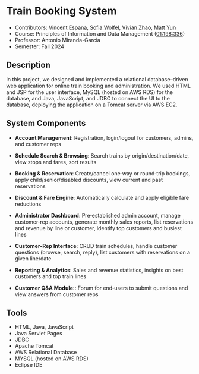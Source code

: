 # Train Booking System

- Contributors: [Vincent Espana](https://github.com/v3espana), [Sofia Wolfel](https://github.com/sofiaWaffle), [Vivian Zhao](https://github.com/vivian1zhao), [Matt Yun](https://github.com/Mattyun34)
- Course: Principles of Information and Data Management ([01:198:336](https://www.cs.rutgers.edu/academics/undergraduate/course-synopses/course-details/01-198-336-principles-of-information-and-data-management))
- Professor: Antonio Miranda-Garcia
- Semester: Fall 2024


## Description

In this project, we designed and implemented a relational database–driven web application for online train booking and administration. We used HTML and JSP for the user interface, MySQL (hosted on AWS RDS) for the database, and Java, JavaScript, and JDBC to connect the UI to the database, deploying the application on a Tomcat server via AWS EC2.


## System Components
- **Account Management**: Registration, login/logout for customers, admins, and customer reps

- **Schedule Search & Browsing**: Search trains by origin/destination/date, view stops and fares, sort results
- **Booking & Reservation**: Create/cancel one‑way or round‑trip bookings, apply child/senior/disabled discounts, view current and past reservations
- **Discount & Fare Engine**: Automatically calculate and apply eligible fare reductions
- **Administrator Dashboard**: Pre‑established admin account, manage customer‑rep accounts, generate monthly sales reports, list reservations and revenue by line or customer, identify top customers and busiest lines
- **Customer‑Rep Interface**: CRUD train schedules, handle customer questions (browse, search, reply), list customers with reservations on a given line/date
- **Reporting & Analytics**: Sales and revenue statistics, insights on best customers and top train lines
- **Customer Q&A Module:**: Forum for end‑users to submit questions and view answers from customer reps


## Tools

- HTML, Java, JavaScript
- Java Servlet Pages
- JDBC
- Apache Tomcat 
- AWS Relational Database
- MYSQL (hosted on AWS RDS)
- Eclipse IDE
